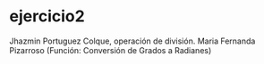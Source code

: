# ejercicio2
Jhazmin Portuguez Colque, operación de división.
Maria Fernanda Pizarroso (Función: Conversión de Grados a Radianes)
